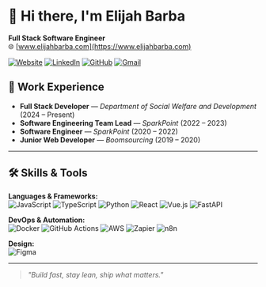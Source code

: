 # 👋 Hi there, I'm Elijah Barba

**Full Stack Software Engineer**  
🌐 [www.elijahbarba.com](https://www.elijahbarba.com)

[![Website](https://img.shields.io/badge/Portfolio-elijahbarba.com-blue?style=flat&logo=google-chrome)](https://www.elijahbarba.com)
[![LinkedIn](https://img.shields.io/badge/LinkedIn-ElijahBarba-0077B5?style=flat&logo=linkedin)](https://linkedin.com/in/elijah-barba)
[![GitHub](https://img.shields.io/github/followers/EJBarba?label=GitHub&style=flat&logo=github)](https://github.com/EJBarba)
[![Gmail](https://img.shields.io/badge/Gmail-bit.elijah.barba@gmail.com-D14836?style=flat&logo=gmail&logoColor=white)](mailto:bit.elijah.barba@gmail.com)


## 🧠 Work Experience

- **Full Stack Developer** — *Department of Social Welfare and Development* (2024 – Present)  
- **Software Engineering Team Lead** — *SparkPoint* (2022 – 2023)  
- **Software Engineer** — *SparkPoint* (2020 – 2022)  
- **Junior Web Developer** — *Boomsourcing* (2019 – 2020)

---

## 🛠️ Skills & Tools

**Languages & Frameworks:**  
![JavaScript](https://img.shields.io/badge/-JavaScript-F7DF1E?style=flat&logo=javascript&logoColor=black)
![TypeScript](https://img.shields.io/badge/-TypeScript-3178C6?style=flat&logo=typescript&logoColor=white)
![Python](https://img.shields.io/badge/-Python-3776AB?style=flat&logo=python&logoColor=white)
![React](https://img.shields.io/badge/-React-61DAFB?style=flat&logo=react&logoColor=black)
![Vue.js](https://img.shields.io/badge/-Vue.js-4FC08D?style=flat&logo=vue.js&logoColor=white)
![FastAPI](https://img.shields.io/badge/-FastAPI-009688?style=flat&logo=fastapi&logoColor=white)

**DevOps & Automation:**  
![Docker](https://img.shields.io/badge/-Docker-2496ED?style=flat&logo=docker&logoColor=white)
![GitHub Actions](https://img.shields.io/badge/-GitHub%20Actions-2088FF?style=flat&logo=github-actions&logoColor=white)
![AWS](https://img.shields.io/badge/-AWS-232F3E?style=flat&logo=amazon-aws)
![Zapier](https://img.shields.io/badge/-Zapier-FF4A00?style=flat&logo=zapier&logoColor=white)
![n8n](https://img.shields.io/badge/-n8n-FF6D70?style=flat&logo=n8n&logoColor=white)

**Design:**  
![Figma](https://img.shields.io/badge/-Figma-F24E1E?style=flat&logo=figma&logoColor=white)

---

> *"Build fast, stay lean, ship what matters."*
